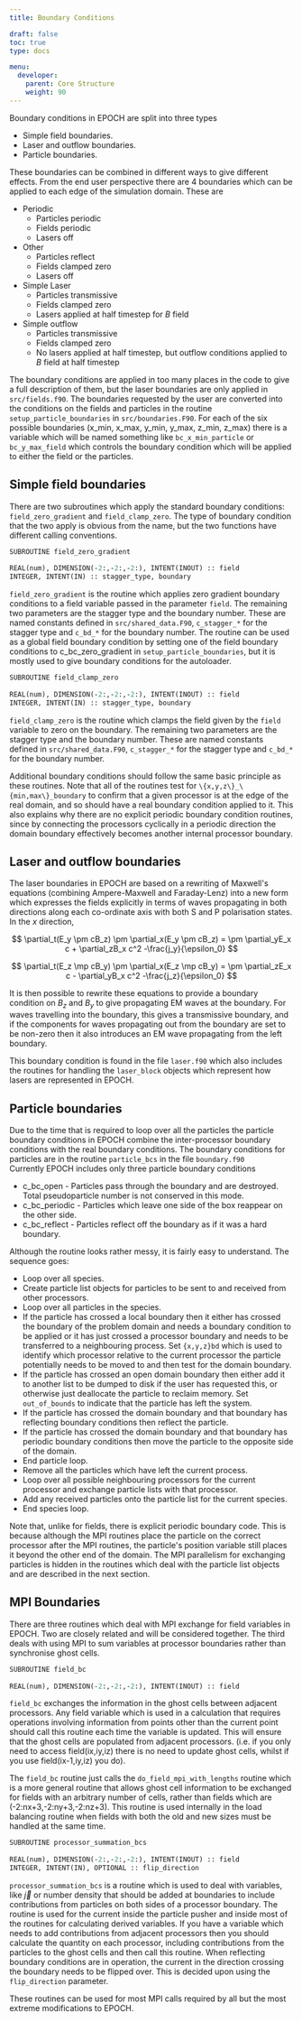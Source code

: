 ```yaml
---
title: Boundary Conditions

draft: false
toc: true
type: docs

menu:
  developer:
    parent: Core Structure
    weight: 90
---
```


Boundary conditions in EPOCH are split into three types
 
-  Simple field boundaries.
-  Laser and outflow boundaries.
-  Particle boundaries.
  

These boundaries can be combined in different ways to give different
effects. From the end user perspective there are 4 boundaries which can be
applied to each edge of the simulation domain. These are
 
-  Periodic
    - Particles periodic
    - Fields periodic
    - Lasers off
-  Other
    - Particles reflect
    - Fields clamped zero
    - Lasers off
-  Simple Laser
    - Particles transmissive
    - Fields clamped zero
    - Lasers applied at half timestep for $B$ field
-  Simple outflow
    - Particles transmissive
    - Fields clamped zero
    - No lasers applied at half timestep, but outflow conditions applied
  to $B$ field at half timestep
  
The boundary conditions are applied in too many places in the code to give a
full description of them, but the laser boundaries are only applied in
`src/fields.f90`. The boundaries requested by the user are converted
into the conditions on the fields and particles in the routine
`setup_particle_boundaries` in
`src/boundaries.F90`. For each of the six possible boundaries
(x_min, x_max, y_min, y_max, z_min, z_max) there is a variable which will
be named something like `bc_x_min_particle` or
`bc_y_max_field` which controls the boundary condition which will
be applied to either the field or the particles.

## Simple field boundaries
There are two subroutines which apply the standard boundary conditions:
`field_zero_gradient` and `field_clamp_zero`. The
type of boundary condition that the two apply is obvious from the name, but
the two functions have different calling conventions.

```perl
SUBROUTINE field_zero_gradient
  
REAL(num), DIMENSION(-2:,-2:,-2:), INTENT(INOUT) :: field
INTEGER, INTENT(IN) :: stagger_type, boundary
```   
  
`field_zero_gradient` is the routine which applies zero gradient
boundary conditions to a field variable passed in the parameter
`field`. The remaining two parameters are the stagger type and
the boundary number. These are named constants defined in
`src/shared_data.F90`, `c_stagger_*` for the
stagger type and `c_bd_*` for the boundary number.
The routine can be used as a global field boundary condition by
setting one of the field boundary conditions to c_bc_zero_gradient in
`setup_particle_boundaries`, but it is mostly used to give
boundary conditions for the autoloader.


```perl
SUBROUTINE field_clamp_zero
  
REAL(num), DIMENSION(-2:,-2:,-2:), INTENT(INOUT) :: field
INTEGER, INTENT(IN) :: stagger_type, boundary
```
 
`field_clamp_zero` is the routine which clamps the field given by
the `field` variable to zero on the boundary.
The remaining two parameters are the stagger type and
the boundary number. These are named constants defined in
`src/shared_data.F90`, `c_stagger_*` for the
stagger type and `c_bd_*` for the boundary number.
   
Additional boundary conditions should follow the same basic principle as these
routines. Note that all of the routines test for 
`\{x,y,z\}_\{min,max\}_boundary` to confirm that a given processor is at the
edge of the real domain, and so should have a real boundary condition applied
to it. This also explains why there are no explicit periodic boundary condition
routines, since by connecting the processors cyclically in a periodic direction
the domain boundary effectively becomes another internal processor boundary.

## Laser and outflow boundaries

The laser boundaries in EPOCH are based on a rewriting of Maxwell's
equations (combining Ampere-Maxwell and Faraday-Lenz) into a new form which 
expresses the fields explicitly in terms of waves
propagating in both directions along each co-ordinate axis with both S and P
polarisation states. In the $x$ direction,

$$
\partial_t(E_y \pm cB_z) \pm \partial_x(E_y \pm cB_z) = \pm \partial_yE_x c + \partial_zB_x c^2 -\frac{j_y}{\epsilon_0}
$$

$$
\partial_t(E_z \mp cB_y) \pm \partial_x(E_z \mp cB_y) = \pm \partial_zE_x c - \partial_yB_x c^2 -\frac{j_z}{\epsilon_0}
$$

It is then possible to rewrite these equations to provide a boundary condition
on $B_z$ and $B_y$ to give propagating EM waves at the boundary. For waves
travelling into the boundary, this gives a transmissive boundary, and if the
components for waves propagating out from the boundary are set to be non-zero
then it also introduces an EM wave propagating from the left boundary. 

This boundary condition is found in the file `laser.f90` which also
includes the routines for handling the `laser_block` objects which
represent how lasers are represented in EPOCH.

## Particle boundaries
Due to the time that is required to loop over all the particles the particle
boundary conditions in EPOCH combine the inter-processor boundary conditions
with the real boundary conditions. The boundary conditions for particles are in
the routine `particle_bcs` in the file `boundary.f90`  
Currently EPOCH includes only three particle boundary conditions
 
-  c_bc_open - Particles pass through the boundary and are destroyed. Total
  pseudoparticle number is not conserved in this mode.
-  c_bc_periodic - Particles which leave one side of the box reappear on
  the other side.
-  c_bc_reflect - Particles reflect off the boundary as if it was a hard
  boundary.
  

Although the routine looks rather messy, it is fairly easy to understand. The
sequence goes:
 
-  Loop over all species.
-  Create particle list objects for particles to be sent to and received from
  other processors.
-  Loop over all particles in the species.
-  If the particle has crossed a local boundary then it either
  has crossed the boundary of the problem domain and needs a boundary condition
  to be applied or it has just crossed a processor boundary and
  needs to be transferred to a neighbouring process. Set
  `{x,y,z}bd` which is used to identify which processor relative
  to the current processor the particle potentially needs to be moved to and
  then test for the domain boundary.
-  If the particle has crossed an open domain boundary then either add it to
  another list to be dumped to disk if the user has requested this, or
  otherwise just deallocate the particle to reclaim memory. Set
  `out_of_bounds` to indicate that the particle has left the
  system.
-  If the particle has crossed the domain boundary and that boundary has
  reflecting boundary conditions then reflect the particle.
-  If the particle has crossed the domain boundary and that boundary has
  periodic boundary conditions then move the particle to the opposite side
  of the domain.
-  End particle loop.
-  Remove all the particles which have left the current process.
-  Loop over all possible neighbouring processors for the current processor
  and exchange particle lists with that processor.
-  Add any received particles onto the particle list for the current
  species.
-  End species loop.
  

Note that, unlike for fields, there is explicit periodic boundary code. This is
because although the MPI routines place the particle on the correct processor
after the MPI routines, the particle's position variable still places it beyond
the other end of the domain. The MPI parallelism for exchanging particles is
hidden in the routines which deal with the particle list objects and are
described in the next section.


## MPI Boundaries
There are three routines which deal with MPI exchange for field variables in
EPOCH. Two are closely related and will be considered together. The third
deals with using MPI to sum variables at processor boundaries rather than
synchronise ghost cells.  

```perl
SUBROUTINE field_bc
  
REAL(num), DIMENSION(-2:,-2:,-2:), INTENT(INOUT) :: field
```   
  
`field_bc` exchanges the information in the ghost cells between
adjacent processors. Any field variable which is used in a calculation that
requires operations involving information from points other than the
current point should call this routine each time the variable is updated. This
will ensure that the ghost cells are populated from adjacent processors.
(i.e. if you only need to access field(ix,iy,iz) there is no need to update
ghost cells, whilst if you use field(ix-1,iy,iz) you do).
   
The `field_bc` routine just calls the
`do_field_mpi_with_lengths` routine which is a more general
routine that allows ghost cell information to be exchanged for fields with
an arbitrary number of cells, rather than fields which are
(-2:nx+3,-2:ny+3,-2:nz+3). This routine is used internally in the load
balancing routine when fields with both the old and new sizes must be handled
at the same time.

```perl
SUBROUTINE processor_summation_bcs
  
REAL(num), DIMENSION(-2:,-2:,-2:), INTENT(INOUT) :: field
INTEGER, INTENT(IN), OPTIONAL :: flip_direction
```
  
`processor_summation_bcs` is a routine which is used to deal with
variables, like $\vec{j}$ or number density that should be added at boundaries
to include contributions from particles on both sides of a processor boundary.
The routine is used for the current inside the particle pusher and inside most
of the routines for calculating derived variables. If you have a variable
which needs to add contributions from adjacent processors then you should
calculate the quantity on each processor, including contributions from the
particles to the ghost cells and then call this routine. When reflecting
boundary conditions are in operation, the current in the direction crossing
the boundary needs to be flipped over. This is decided upon using the
`flip_direction` parameter.

These routines can be used for most MPI calls required by all but the most
extreme modifications to EPOCH.